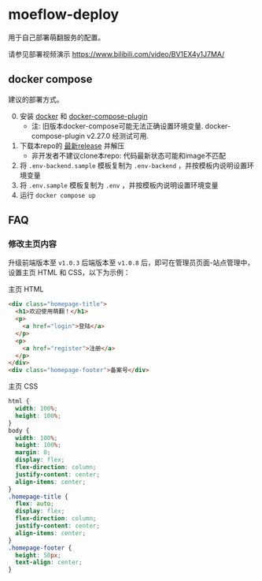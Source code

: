 # moeflow-deploy

用于自己部署萌翻服务的配置。

请参见部署视频演示 https://www.bilibili.com/video/BV1EX4y1J7MA/

## docker compose

建议的部署方式。

0. 安装 [docker](https://docs.docker.com/engine/install/) 和 [docker-compose-plugin](https://docs.docker.com/compose/install/)
    - 注: 旧版本docker-compose可能无法正确设置环境变量. docker-compose-plugin v2.27.0 经测试可用.
1. 下载本repo的 [最新release](https://github.com/moeflow-com/moeflow-deploy/releases) 并解压
    - 非开发者不建议clone本repo: 代码最新状态可能和image不匹配
2. 将 `.env-backend.sample` 模板复制为 `.env-backend` ，并按模板内说明设置环境变量
3. 将 `.env.sample` 模板复制为 `.env` ，并按模板内说明设置环境变量
4. 运行 `docker compose up`

## FAQ

### 修改主页内容

升级前端版本至 `v1.0.3` 后端版本至 `v1.0.8` 后，即可在管理员页面-站点管理中，设置主页 HTML 和 CSS，以下为示例：

主页 HTML

```html
<div class="homepage-title">
  <h1>欢迎使用萌翻！</h1>
  <p>
    <a href="login">登陆</a>
  </p>
  <p>
    <a href="register">注册</a>
  </p>
</div>
<div class="homepage-footer">备案号</div>
```

主页 CSS

```css
html {
  width: 100%;
  height: 100%;
}
body {
  width: 100%;
  height: 100%;
  margin: 0;
  display: flex;
  flex-direction: column;
  justify-content: center;
  align-items: center;
}
.homepage-title {
  flex: auto;
  display: flex;
  flex-direction: column;
  justify-content: center;
  align-items: center;
}
.homepage-footer {
  height: 50px;
  text-align: center;
}
```
